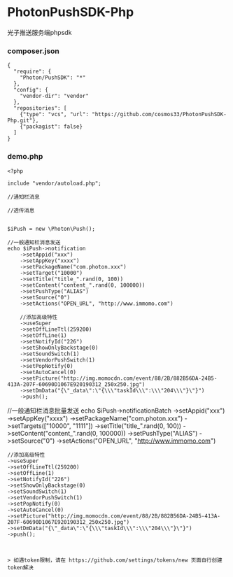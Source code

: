 # PhotonPushSDK-Php
光子推送服务端phpsdk

### composer.json
```
{
  "require": {
    "Photon/PushSDK": "*"
  },
  "config": {
    "vendor-dir": "vendor"
  },
  "repositories": [
    {"type": "vcs", "url": "https://github.com/cosmos33/PhotonPushSDK-Php.git"},
    {"packagist": false}
  ]
}
```


### demo.php
```
<?php

include "vendor/autoload.php";

//通知栏消息

//透传消息


$iPush = new \Photon\Push();

//一般通知栏消息发送
echo $iPush->notification
    ->setAppid("xxx")
    ->setAppKey("xxxx")
    ->setPackageName("com.photon.xxx")
    ->setTarget("10000")
    ->setTitle("title_".rand(0, 100))
    ->setContent("content_".rand(0, 100000))
    ->setPushType("ALIAS")
    ->setSource("0")
    ->setActions("OPEN_URL", "http://www.immomo.com")
    
    //添加高级特性
    ->useSuper
    ->setOffLineTtl(259200)
    ->setOffLine(1)
    ->setNotifyId("226")
    ->setShowOnlyBackstage(0)
    ->setSoundSwitch(1)
    ->setVendorPushSwitch(1)
    ->setPopNotify(0)
    ->setAutoCancel(0)
    ->setPicture("http://img.momocdn.com/event/88/2B/882B56DA-24B5-413A-207F-60690D1067E920190312_250x250.jpg")
    ->setDmData("{\"_data\":\"{\\\"taskId\\\":\\\"204\\\"}\"}")
    ->push();

```


//一般通知栏消息批量发送
echo $iPush->notificationBatch
    ->setAppid("xxx")
    ->setAppKey("xxxx")
    ->setPackageName("com.photon.xxx")
    ->setTargets(["10000", "1111"])
    ->setTitle("title_".rand(0, 100))
    ->setContent("content_".rand(0, 100000))
    ->setPushType("ALIAS")
    ->setSource("0")
    ->setActions("OPEN_URL", "http://www.immomo.com")
    
    //添加高级特性
    ->useSuper
    ->setOffLineTtl(259200)
    ->setOffLine(1)
    ->setNotifyId("226")
    ->setShowOnlyBackstage(0)
    ->setSoundSwitch(1)
    ->setVendorPushSwitch(1)
    ->setPopNotify(0)
    ->setAutoCancel(0)
    ->setPicture("http://img.momocdn.com/event/88/2B/882B56DA-24B5-413A-207F-60690D1067E920190312_250x250.jpg")
    ->setDmData("{\"_data\":\"{\\\"taskId\\\":\\\"204\\\"}\"}")
    ->push();

```


> 如遇token限制，请在 https://github.com/settings/tokens/new 页面自行创建token解决


